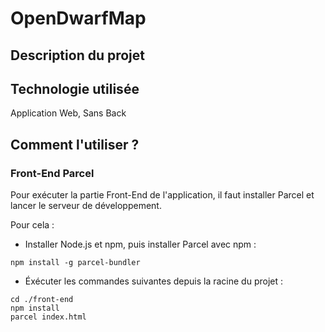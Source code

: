 # OpenDwarfMap

## Description du projet 

## Technologie utilisée 

Application Web, Sans Back 

## Comment l'utiliser ? 

### Front-End Parcel

Pour exécuter la partie Front-End de l'application, il faut installer Parcel et lancer le serveur de développement.

Pour cela :

- Installer Node.js et npm, puis installer Parcel avec npm :

```
npm install -g parcel-bundler
```

- Éxécuter les commandes suivantes depuis la racine du projet :

```
cd ./front-end
npm install
parcel index.html
```
